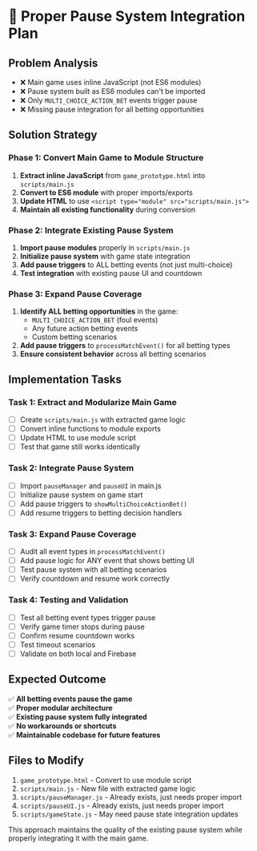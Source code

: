 # 🔧 Proper Pause System Integration Plan

## Problem Analysis
- ❌ Main game uses inline JavaScript (not ES6 modules)
- ❌ Pause system built as ES6 modules can't be imported
- ❌ Only `MULTI_CHOICE_ACTION_BET` events trigger pause
- ❌ Missing pause integration for all betting opportunities

## Solution Strategy

### Phase 1: Convert Main Game to Module Structure
1. **Extract inline JavaScript** from `game_prototype.html` into `scripts/main.js`
2. **Convert to ES6 module** with proper imports/exports
3. **Update HTML** to use `<script type="module" src="scripts/main.js">`
4. **Maintain all existing functionality** during conversion

### Phase 2: Integrate Existing Pause System
1. **Import pause modules** properly in `scripts/main.js`
2. **Initialize pause system** with game state integration
3. **Add pause triggers** to ALL betting events (not just multi-choice)
4. **Test integration** with existing pause UI and countdown

### Phase 3: Expand Pause Coverage
1. **Identify ALL betting opportunities** in the game:
   - `MULTI_CHOICE_ACTION_BET` (foul events)
   - Any future action betting events
   - Custom betting scenarios
2. **Add pause triggers** to `processMatchEvent()` for all betting types
3. **Ensure consistent behavior** across all betting scenarios

## Implementation Tasks

### Task 1: Extract and Modularize Main Game
- [ ] Create `scripts/main.js` with extracted game logic
- [ ] Convert inline functions to module exports
- [ ] Update HTML to use module script
- [ ] Test that game still works identically

### Task 2: Integrate Pause System
- [ ] Import `pauseManager` and `pauseUI` in main.js
- [ ] Initialize pause system on game start
- [ ] Add pause triggers to `showMultiChoiceActionBet()`
- [ ] Add resume triggers to betting decision handlers

### Task 3: Expand Pause Coverage
- [ ] Audit all event types in `processMatchEvent()`
- [ ] Add pause logic for ANY event that shows betting UI
- [ ] Test pause system with all betting scenarios
- [ ] Verify countdown and resume work correctly

### Task 4: Testing and Validation
- [ ] Test all betting event types trigger pause
- [ ] Verify game timer stops during pause
- [ ] Confirm resume countdown works
- [ ] Test timeout scenarios
- [ ] Validate on both local and Firebase

## Expected Outcome
✅ **All betting events pause the game**  
✅ **Proper modular architecture**  
✅ **Existing pause system fully integrated**  
✅ **No workarounds or shortcuts**  
✅ **Maintainable codebase for future features**

## Files to Modify
1. `game_prototype.html` - Convert to use module script
2. `scripts/main.js` - New file with extracted game logic
3. `scripts/pauseManager.js` - Already exists, just needs proper import
4. `scripts/pauseUI.js` - Already exists, just needs proper import
5. `scripts/gameState.js` - May need pause state integration updates

This approach maintains the quality of the existing pause system while properly integrating it with the main game.